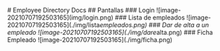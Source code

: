 #   E m p l o y e e   D i r e c t o r y   D o c s  
  
 # #   P a n t a l l a s  
  
 # # #   L o g i n  
  
 ! [ i m a g e - 2 0 2 1 0 7 0 7 1 9 2 5 0 3 1 6 5 ] ( i m g / l o g i n . p n g )  
  
 # # #   L i s t a   d e   e m p l e a d o s  
  
 ! [ i m a g e - 2 0 2 1 0 7 0 7 1 9 2 5 0 3 1 6 5 ] ( . / i m g / l i s t a _ e m p l e a d o s . p n g )  
  
 # # #   D a r   d e   a l t a   a   u n   e m p l e a d o  
  
 ! [ i m a g e - 2 0 2 1 0 7 0 7 1 9 2 5 0 3 1 6 5 ] ( . / i m g / d a r e _ a l t a . p n g )  
  
 # # #   F i c h a   E m p l e a d o  
  
 ! [ i m a g e - 2 0 2 1 0 7 0 7 1 9 2 5 0 3 1 6 5 ] ( . / i m g / f i c h a . p n g )  
  
 